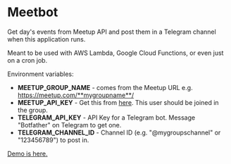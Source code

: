 # Meetbot

Get day's events from Meetup API and post them in a Telegram channel when this application runs.

Meant to be used with AWS Lambda, Google Cloud Functions, or even just on a cron job.

Environment variables:
* **MEETUP_GROUP_NAME** - comes from the Meetup URL e.g. https://meetup.com/**mygroupname**/
* **MEETUP_API_KEY** - Get this from [here](https://secure.meetup.com/meetup_api/key/). This user should be joined in the group.
* **TELEGRAM_API_KEY** - API Key for a Telegram bot. Message "Botfather" on Telegram to get one.
* **TELEGRAM_CHANNEL_ID** - Channel ID (e.g. "@mygroupschannel" or "123456789") to post in.

[Demo is here.](https://t.me/bayareafurmeets)